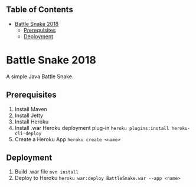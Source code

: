 <div id="table-of-contents">
<h2>Table of Contents</h2>
<div id="text-table-of-contents">
<ul>
<li><a href="#sec-1">Battle Snake 2018</a>
<ul>
<li><a href="#sec-1-1">Prerequisites</a></li>
<li><a href="#sec-1-2">Deployment</a></li>
</ul>
</li>
</ul>
</div>
</div>


# Battle Snake 2018<a id="sec-1" name="sec-1"></a>

A simple Java Battle Snake.

## Prerequisites<a id="sec-1-1" name="sec-1-1"></a>

1.  Install Maven
2.  Install Jetty
3.  Install Heroku
4.  Install .war Heroku deployment plug-in `heroku plugins:install heroku-cli-deploy`
5.  Create a Heroku App `heroku create <name>`

## Deployment<a id="sec-1-2" name="sec-1-2"></a>

1.  Build .war file `mvn install`
2.  Deploy to Heroku `heroku war:deploy BattleSnake.war --app <name>`
